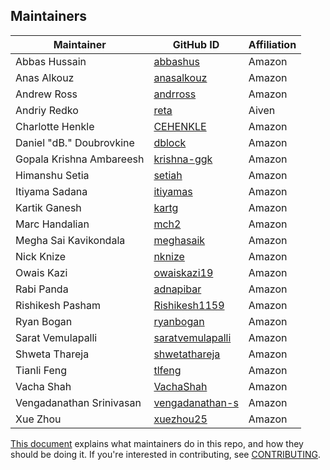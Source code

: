 ## Maintainers

| Maintainer | GitHub ID | Affiliation |
| --------------- | --------- | ----------- |
| Abbas Hussain | [abbashus](https://github.com/abbashus) | Amazon |
| Anas Alkouz | [anasalkouz](https://github.com/anasalkouz) | Amazon |
| Andrew Ross   | [andrross](https://github.com/andrross)| Amazon |
| Andriy Redko | [reta](https://github.com/reta) | Aiven |
| Charlotte Henkle | [CEHENKLE](https://github.com/CEHENKLE) | Amazon |
| Daniel "dB." Doubrovkine | [dblock](https://github.com/dblock) | Amazon |
| Gopala Krishna Ambareesh | [krishna-ggk](https://github.com/krishna-ggk) |Amazon |
| Himanshu Setia | [setiah](https://github.com/setiah) | Amazon |
| Itiyama Sadana | [itiyamas](https://github.com/itiyamas) | Amazon |
| Kartik Ganesh | [kartg](https://github.com/kartg) | Amazon |
| Marc Handalian | [mch2](https://github.com/mch2) | Amazon |
| Megha Sai Kavikondala | [meghasaik](https://github.com/meghasaik) | Amazon |
| Nick Knize | [nknize](https://github.com/nknize) | Amazon |
| Owais Kazi | [owaiskazi19](https://github.com/owaiskazi19) | Amazon |
| Rabi Panda | [adnapibar](https://github.com/adnapibar) | Amazon |
| Rishikesh Pasham | [Rishikesh1159](https://github.com/Rishikesh1159) | Amazon|
| Ryan Bogan | [ryanbogan](https://github.com/ryanbogan) | Amazon |
| Sarat Vemulapalli | [saratvemulapalli](https://github.com/saratvemulapalli) | Amazon |
| Shweta Thareja |[shwetathareja](https://github.com/shwetathareja) | Amazon |
| Tianli Feng | [tlfeng](https://github.com/tlfeng) | Amazon |
| Vacha Shah | [VachaShah](https://github.com/VachaShah) | Amazon |
| Vengadanathan Srinivasan | [vengadanathan-s](https://github.com/vengadanathan-s) | Amazon |
| Xue Zhou | [xuezhou25](https://github.com/xuezhou25) | Amazon |

[This document](https://github.com/opensearch-project/.github/blob/main/MAINTAINERS.md) explains what maintainers do in this repo, and how they should be doing it. If you're interested in contributing, see [CONTRIBUTING](CONTRIBUTING.md).
